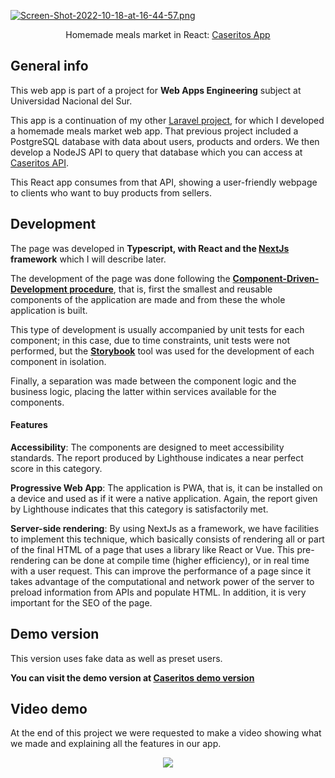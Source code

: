 [![Screen-Shot-2022-10-18-at-16-44-57.png](https://i.postimg.cc/fLvKPRdH/Screen-Shot-2022-10-18-at-16-44-57.png)](https://postimg.cc/BLXHLsMD)

<p align="center">Homemade meals market in React: <a href="https://caseritos-react.herokuapp.com/">Caseritos App</a> </p>

## General info

This web app is part of a project for **Web Apps Engineering** subject at Universidad Nacional del Sur.

This app is a continuation of my other [Laravel project](https://github.com/nicoverali/caseritos-laravel), for which I developed a homemade meals market web app. That previous project included a PostgreSQL database with data about users, products and orders. We then develop a NodeJS API to query that database which you can access at [Caseritos API](https://caseritos-api.herokuapp.com/).

This React app consumes from that API, showing a user-friendly webpage to clients who want to buy products from sellers.

## Development

The page was developed in **Typescript, with React and the [NextJs](https://nextjs.org/) framework** which I will describe later.

The development of the page was done following the **[Component-Driven-Development procedure](https://www.componentdriven.org/)**, that is, first the smallest and reusable components of the application are made and from these the whole application is built.

This type of development is usually accompanied by unit tests for each component; in this case, due to time constraints, unit tests were not performed, but the **[Storybook](https://storybook.js.org/)** tool was used for the development of each component in isolation.

Finally, a separation was made between the component logic and the business logic, placing the latter within services available for the components.

#### Features 

**Accessibility**: The components are designed to meet accessibility standards. The report produced by Lighthouse indicates a near perfect score in this category.

**Progressive Web App**: The application is PWA, that is, it can be installed on a device and used as if it were a native application. Again, the report given by Lighthouse indicates that this category is satisfactorily met.

**Server-side rendering**: By using NextJs as a framework, we have facilities to implement this technique, which basically consists of rendering all or part of the final HTML of a page that uses a library like React or Vue.
This pre-rendering can be done at compile time (higher efficiency), or in real time with a user request. This can improve the performance of a page since it takes advantage of the computational and network power of the server to preload information from APIs and populate HTML. In addition, it is very important for the SEO of the page.

## Demo version

This version uses fake data as well as preset users.

**You can visit the demo version at [Caseritos demo version](https://caseritos-react.herokuapp.com/)**

## Video demo

At the end of this project we were requested to make a video showing what we made and explaining all the features in our app.

<a href="https://youtu.be/FPANIc1nRfA">
    <p align="center">
    <img src="https://i.postimg.cc/wv0NJWnv/Screen-Shot-2022-10-18-at-17-05-04.png"/>
    </p>
</a>
